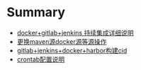 # Summary
* [docker+gitlab+jenkins 持续集成详细说明](docs/docker运行gitlab.md)
* [更换maven源docker源等源操作](docs/changeresources.md)
* [gitlab+jenkins+docker+harbor构建cid](docs/gitlab+jenkins+docker+harbor构建cid.md)
* [crontab配置说明](docs/crontab配置说明.md)
